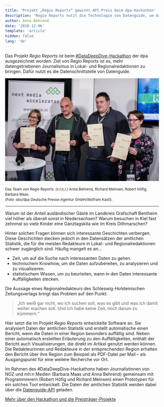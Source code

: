 ```yaml
---
title: 'Projekt „Regio Reports“ gewinnt API-Preis beim dpa-Hackathon'
description: 'Regio Reports nutzt die Technologie von Datenguide, um datengetriebenen Journalismus in Lokalredaktionen zu bringen'
author: Anna Behrend
date: '2018-12-06'
template: 'article'
hidden: false
lang: 'de'
---
```


Das Projekt _Regio Reports_ ist beim [#DataDeepDive-Hackathon](https://www.dpa.com/de/unternehmen/dpa-zeichnet-aus/picturepunk/#data-deep-dive) der dpa ausgezeichnet worden. Ziel von Regio Reports ist es, mehr datengetriebenen Journalismus in Lokal- und Regionalredaktionen zu bringen. Dafür nutzt es die Datenschnittstelle von Datenguide.

![Die Gewinner des dpa-Hackathons in der Kategorie „Best of API“](./dpa-hackathon.jpg)

<small>
  Das Team von Regio Reports: (v.l.n.r.) Anna Behrend, Richard Meinsen, Robert Höfig, Barbara Maas.<br/> 
  (Foto: obs/dpa Deutsche Presse-Agentur GmbH/Wolfram Kastl).
</small>

---

Warum ist der Anteil ausländischer Gäste im Landkreis Grafschaft Bentheim viel höher als überall sonst in Niedersachsen? Warum besuchen in Kiel fast zehnmal so viele Kinder eine Ganztagskita wie im Kreis Dithmarschen?

Hinter solchen Fragen können sich interessante Geschichten verbergen. Diese Geschichten stecken jedoch in den Datensätzen der amtlichen Statistik, die für die meisten Redakteure in Lokal- und Regionalredaktionen schwer zugänglich sind. Häufig mangelt es an…

- Zeit, um auf die Suche nach interessanten Daten zu gehen.
- technischem Knowhow, um die Daten aufzubereiten, zu analysieren und zu visualisieren.
- statistischem Wissen, um zu beurteilen, wann in den Daten interessante Auffälligkeiten stecken.

Die Aussage eines Regionalredakteurs des Schleswig-Holsteinischen Zeitungsverlags bringt das Problem auf den Punkt:

> „Ich weiß gar nicht, wo ich suchen soll, was es gibt und was ich damit weiter machen soll. Und ich habe keine Zeit, mich darum zu kümmern.“

Hier setzt die im Projekt _Regio Reports_ entwickelte Software an. Sie analysiert Daten der amtlichen Statistik und erstellt automatische einen Bericht, wenn die Daten in einer Region besonders auffällig sind. Neben einer automatisch erstellten Erläuterung zu den Auffälligkeiten, enthält der Bericht auch Visualisierungen, die direkt im Artikel genutzt werden können. Die Redakteurinnen und Redakteure in der entsprechenden Region erhalten den Bericht über ihre Region zum Beispiel als PDF-Datei per Mail – als Ausgangspunkt für eine weitere Recherche vor Ort.

Im Rahmen des #DataDeepDive-Hackathons haben Journalistinnen von NOZ und mh:n Medien (Barbara Maas und Anna Behrend) gemeinsam mit Programmierern (Robert Höfig und Richard Meinsen) einen Prototypen für ein solches Tool entwickelt. Die Daten der amtlichen Statistik werden dabei über die [Datenguide-API](https://github.com/datenguide/datenguide/blob/master/docs/_api-docs/api_docs.md) geladen.

[Mehr über den Hackathon und die Preisträger-Projekte](https://www.presseportal.de/pm/8218/4131855)
